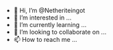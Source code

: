 - 👋 Hi, I’m @Netheriteingot
- 👀 I’m interested in ...
- 🌱 I’m currently learning ...
- 💞️ I’m looking to collaborate on ...
- 📫 How to reach me ...

<!---
Netheriteingot/Netheriteingot is a ✨ special ✨ repository because its `README.md` (this file) appears on your GitHub profile.
You can click the Preview link to take a look at your changes.
--->
